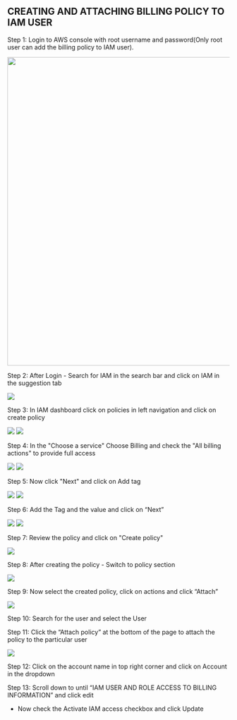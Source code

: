 ## CREATING AND ATTACHING BILLING POLICY TO IAM USER

Step 1: Login to AWS console with root username and password(Only root user can add the billing policy to IAM user).

<img src="https://i.ibb.co/PcSgB9c/bill-1.png" width="700" height="700">

Step 2: After Login - Search for IAM in the search bar and click on IAM in the suggestion tab

<img src="https://i.ibb.co/3yzkFTW/bill-2.png"> 

Step 3: In IAM dashboard click on policies in left navigation and click on create policy

<img src="https://i.ibb.co/jRzthhC/bill-3.png">

<img src="https://i.ibb.co/tm3pYKs/bill-4.png">

Step 4: In the "Choose a service" Choose Billing and check the "All billing actions" to provide full access

<img src="https://i.ibb.co/1fLMBZM/bill-5.png">
 
<img src="https://i.ibb.co/k8wd0LQ/bill-6.png">

Step 5: Now click "Next" and click on Add tag

<img src="https://i.ibb.co/StBqtwJ/bill-7.png">
 
<img src="https://i.ibb.co/bvX5Hk1/bill-8.png">
 
Step 6: Add the Tag and the value and click on “Next”

<img src="https://i.ibb.co/2kFL8h9/bill-9.png">

<img src="https://i.ibb.co/9tn6Fbd/bill-10.png">

Step 7: Review the policy and click on "Create policy"

<img src="https://i.ibb.co/6nT60p0/bill-11.png">

Step 8:  After creating the policy - Switch to policy section

<img src="https://i.ibb.co/Wzp0p37/bill-12.png">

Step 9: Now select the created policy, click on  actions and click “Attach”

<img src="https://i.ibb.co/hVc7MVm/bill-13.png">

Step 10: Search for the user and select the User

Step 11: Click the “Attach policy” at the bottom of the page to attach the policy to the particular user
 
<img src="https://i.ibb.co/jLNyZx4/bill-14.png">

Step 12: Click on the account name in top right corner and click on Account in the dropdown 

Step 13: Scroll down to until “IAM USER AND ROLE ACCESS TO BILLING INFORMATION” and click edit
-	Now check the Activate IAM access checkbox and click Update

